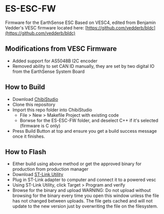 # ES-ESC-FW
Firmware for the EarthSense ESC Based on VESC4, edited from Benjamin Vedder's VESC firmware located here:
[https://github.com/vedderb/bldc](https://github.com/vedderb/bldc)

## Modifications from VESC Firmware
* Added support for AS5048B I2C encoder
* Removed ability to set CAN ID manually, they are set by two digital IO from the EarthSense System Board

## How to Build
* Download [ChibiStudio](https://www.chibios.org/dokuwiki/doku.php?id=chibios:products:chibistudio:start)
* Clone this repository
* Import this repo folder into ChibiStudio
  * File > New > Makefile Project with existing code
  * Borwse for the ES-ESC-FW folder, and deselect C++ if it's selected (firmware is C only)
* Press Build Button at top and ensure you get a build success message once it finishes.

## How to Flash
* Either build using above method or get the approved binary for production from production manager
* Download [ST-Link Utility](https://www.st.com/en/development-tools/stsw-link004.html)
* Plug in ST-Link adapter to computer and connect it to a powered vesc
* Using ST-Link Utility, click Target > Program and verify
* Browse for the binary and upload
WARNING: Do not upload without browsing for the binary every time you open this window unless the file has not changed between uploads. The file gets cached and will not update to the new version just by overwriting the file on the filesystem.
